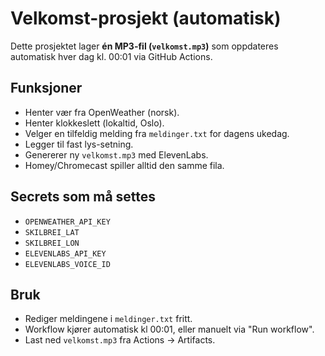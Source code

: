 # Velkomst-prosjekt (automatisk)

Dette prosjektet lager **én MP3-fil (`velkomst.mp3`)** som oppdateres automatisk hver dag kl. 00:01 via GitHub Actions.

## Funksjoner
- Henter vær fra OpenWeather (norsk).  
- Henter klokkeslett (lokaltid, Oslo).  
- Velger en tilfeldig melding fra `meldinger.txt` for dagens ukedag.  
- Legger til fast lys-setning.  
- Genererer ny `velkomst.mp3` med ElevenLabs.  
- Homey/Chromecast spiller alltid den samme fila.

## Secrets som må settes
- `OPENWEATHER_API_KEY`
- `SKILBREI_LAT`
- `SKILBREI_LON`
- `ELEVENLABS_API_KEY`
- `ELEVENLABS_VOICE_ID`

## Bruk
- Rediger meldingene i `meldinger.txt` fritt.  
- Workflow kjører automatisk kl 00:01, eller manuelt via "Run workflow".  
- Last ned `velkomst.mp3` fra Actions → Artifacts.  
